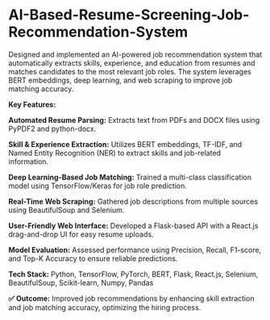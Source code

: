 # AI-Based-Resume-Screening-Job-Recommendation-System
Designed and implemented an AI-powered job recommendation system that automatically extracts skills, experience, and education from resumes and matches candidates to the most relevant job roles. The system leverages BERT embeddings, deep learning, and web scraping to improve job matching accuracy.

**Key Features:**

**Automated Resume Parsing:** Extracts text from PDFs and DOCX files using PyPDF2 and python-docx.

**Skill & Experience Extraction:** Utilizes BERT embeddings, TF-IDF, and Named Entity Recognition (NER) to extract skills and job-related information.

**Deep Learning-Based Job Matching:** Trained a multi-class classification model using TensorFlow/Keras for job role prediction.

**Real-Time Web Scraping:** Gathered job descriptions from multiple sources using BeautifulSoup and Selenium.

**User-Friendly Web Interface:** Developed a Flask-based API with a React.js drag-and-drop UI for easy resume uploads.

**Model Evaluation:** Assessed performance using Precision, Recall, F1-score, and Top-K Accuracy to ensure reliable predictions.

**Tech Stack:** Python, TensorFlow, PyTorch, BERT, Flask, React.js, Selenium, BeautifulSoup, Scikit-learn, Numpy, Pandas

**✅ Outcome:** Improved job recommendations by enhancing skill extraction and job matching accuracy, optimizing the hiring process.
